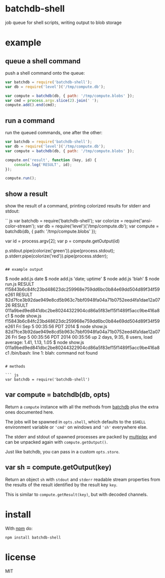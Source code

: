 # batchdb-shell

job queue for shell scripts, writing output to blob storage

# example

## queue a shell command

push a shell command onto the queue:

``` js
var batchdb = require('batchdb-shell');
var db = require('level')('/tmp/compute.db');

var compute = batchdb(db, { path: '/tmp/compute.blobs' });
var cmd = process.argv.slice(2).join(' ');
compute.add().end(cmd);
```

## run a command

run the queued commands, one after the other:

``` js
var batchdb = require('batchdb-shell');
var db = require('level')('/tmp/compute.db');
var compute = batchdb(db, { path: '/tmp/compute.blobs' });

compute.on('result', function (key, id) {
    console.log('RESULT', id);
});

compute.run();
```

## show a result

show the result of a command, printing colorized results for stderr and stdout:

`` js
var batchdb = require('batchdb-shell');
var colorize = require('ansi-color-stream');
var db = require('level')('/tmp/compute.db');
var compute = batchdb(db, { path: '/tmp/compute.blobs' });

var id = process.argv[2];
var p = compute.getOutput(id)

p.stdout.pipe(colorize('green')).pipe(process.stdout);
p.stderr.pipe(colorize('red')).pipe(process.stderr);
```

## example output

```
$ node add.js date
$ node add.js 'date; uptime'
$ node add.js 'blah'
$ node run.js 
RESULT f15843b6c84fc23bd48623dc259968e759dd6bc0b84e69dd504d89f34f59e261
RESULT 82d7fce3b92dae949e8cd5b963c7bbf0948fa04a71b0752eed4fa1dae12a0726
RESULT 011a9bed9ed841dbc2be80244322904cd86a5f83ef15f1489f5acc9be416a8c1
$ node show.js f15843b6c84fc23bd48623dc259968e759dd6bc0b84e69dd504d89f34f59e261
Fri Sep  5 00:35:56 PDT 2014
$ node show.js 82d7fce3b92dae949e8cd5b963c7bbf0948fa04a71b0752eed4fa1dae12a0726
Fri Sep  5 00:35:56 PDT 2014
 00:35:56 up 2 days,  9:35,  8 users,  load average: 1.41, 1.13, 1.05
$ node show.js 011a9bed9ed841dbc2be80244322904cd86a5f83ef15f1489f5acc9be416a8c1
/bin/bash: line 1: blah: command not found
```

# methods

``` js
var batchdb = require('batchdb-shell')
```

## var compute = batchdb(db, opts)

Return a `compute` instance with all the methods from
[batchdb](https://www.npmjs.org/package/batchdb) plus the extra ones documented
here.

The jobs will be spawned in `opts.shell`, which defaults to the `$SHELL`
environment variable or `'cmd'` on windows and `'sh'` everywhere else.

The stderr and stdout of spawned processes are packed by
[multiplex](https://npmjs.org/package/multiplex) and can be unpacked again with
`compute.getOutput()`.

Just like batchdb, you can pass in a custom `opts.store`.

## var sh = compute.getOutput(key)

Return an object `sh` with `stdout` and `stderr` readable stream properties from
the results of the result identified by the result key `key`.

This is similar to `compute.getResult(key)`, but with decoded channels.

# install

With [npm](https://npmjs.org) do:

```
npm install batchdb-shell
```

# license

MIT
